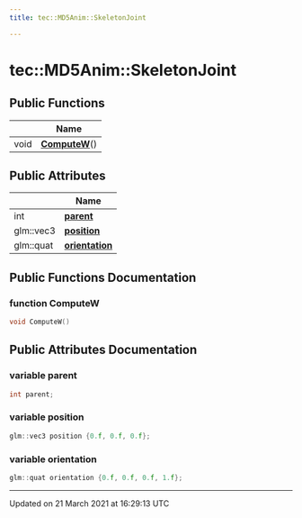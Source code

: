 ```yaml
---
title: tec::MD5Anim::SkeletonJoint

---
```


# tec::MD5Anim::SkeletonJoint



## Public Functions

|                | Name           |
| -------------- | -------------- |
| void | **[ComputeW](/engine/Classes/structtec_1_1_m_d5_anim_1_1_skeleton_joint/#function-computew)**() |

## Public Attributes

|                | Name           |
| -------------- | -------------- |
| int | **[parent](/engine/Classes/structtec_1_1_m_d5_anim_1_1_skeleton_joint/#variable-parent)**  |
| glm::vec3 | **[position](/engine/Classes/structtec_1_1_m_d5_anim_1_1_skeleton_joint/#variable-position)**  |
| glm::quat | **[orientation](/engine/Classes/structtec_1_1_m_d5_anim_1_1_skeleton_joint/#variable-orientation)**  |

## Public Functions Documentation

### function ComputeW

```cpp
void ComputeW()
```


## Public Attributes Documentation

### variable parent

```cpp
int parent;
```


### variable position

```cpp
glm::vec3 position {0.f, 0.f, 0.f};
```


### variable orientation

```cpp
glm::quat orientation {0.f, 0.f, 0.f, 1.f};
```


-------------------------------

Updated on 21 March 2021 at 16:29:13 UTC
